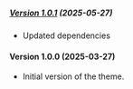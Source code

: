 ##### [Version 1.0.1](https://github.com/Codeinwp/non-profit-fse/compare/v1.0.0...v1.0.1) (2025-05-27)

- Updated dependencies

####   Version 1.0.0 (2025-03-27)

- Initial version of the theme.
